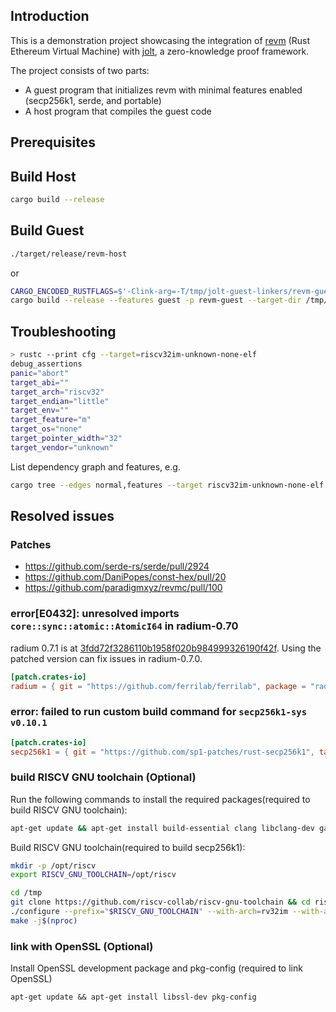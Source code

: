 
## Introduction
This is a demonstration project showcasing the integration of [revm](https://github.com/bluealloy/revm) (Rust Ethereum Virtual Machine) with [jolt](https://github.com/joltxyz/jolt), a zero-knowledge proof framework.

The project consists of two parts:
- A guest program that initializes revm with minimal features enabled (secp256k1, serde, and portable)
- A host program that compiles the guest code

## Prerequisites


## Build Host

```bash
cargo build --release
```

## Build Guest
```bash
./target/release/revm-host 
```
or
```bash
CARGO_ENCODED_RUSTFLAGS=$'-Clink-arg=-T/tmp/jolt-guest-linkers/revm-guest.ld\x1f-Cpasses=lower-atomic\x1f-Cpanic=abort\x1f-Cstrip=symbols\x1f-Copt-level=z' \
cargo build --release --features guest -p revm-guest --target-dir /tmp/jolt-guest-targets/revm-guest/ --target riscv32im-unknown-none-elf
```

## Troubleshooting
```bash
> rustc --print cfg --target=riscv32im-unknown-none-elf
debug_assertions
panic="abort"
target_abi=""
target_arch="riscv32"
target_endian="little"
target_env=""
target_feature="m"
target_os="none"
target_pointer_width="32"
target_vendor="unknown"
```

List dependency graph and features, e.g.
```bash
cargo tree --edges normal,features --target riscv32im-unknown-none-elf -f '{p} {f}' -i getrandom@0.2.16
```

## Resolved issues
### Patches
- https://github.com/serde-rs/serde/pull/2924
- https://github.com/DaniPopes/const-hex/pull/20
- https://github.com/paradigmxyz/revmc/pull/100

### error[E0432]: unresolved imports `core::sync::atomic::AtomicI64` in radium-0.70
radium 0.7.1 is at [3fdd72f3286110b1958f020b984999326190f42f](https://github.com/ferrilab/ferrilab/blob/3fdd72f3286110b1958f020b984999326190f42f/radium/Cargo.toml). 
Using the patched version can fix issues in radium-0.7.0.
```toml
[patch.crates-io]
radium = { git = "https://github.com/ferrilab/ferrilab", package = "radium", rev = "3fdd72f3286110b1958f020b984999326190f42f" }
```

### error: failed to run custom build command for `secp256k1-sys v0.10.1`
```toml
[patch.crates-io]
secp256k1 = { git = "https://github.com/sp1-patches/rust-secp256k1", tag = "patch-0.30.0-sp1-4.2.0" }
```

### build RISCV GNU toolchain (Optional)
Run the following commands to install the required packages(required to build RISCV GNU toolchain):
```bash
apt-get update && apt-get install build-essential clang libclang-dev gawk texinfo bison flex libgmp-dev libmpfr-dev libmpc-dev
```

Build RISCV GNU toolchain(required to build secp256k1):
```bash
mkdir -p /opt/riscv
export RISCV_GNU_TOOLCHAIN=/opt/riscv

cd /tmp
git clone https://github.com/riscv-collab/riscv-gnu-toolchain && cd riscv-gnu-toolchain
./configure --prefix="$RISCV_GNU_TOOLCHAIN" --with-arch=rv32im --with-abi=ilp32
make -j$(nproc)
```

### link with OpenSSL (Optional)
Install OpenSSL development package and pkg-config (required to link OpenSSL)

```
apt-get update && apt-get install libssl-dev pkg-config
```